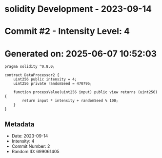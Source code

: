 ﻿# solidity Development - 2023-09-14
# Commit #2 - Intensity Level: 4
# Generated on: 2025-06-07 10:52:03
```solidity
pragma solidity ^0.8.0;

contract DataProcessor2 {
    uint256 public intensity = 4;
    uint256 private randomSeed = 470796;

    function processValue(uint256 input) public view returns (uint256) {
        return input * intensity + randomSeed % 100;
    }
}
```
## Metadata
- Date: 2023-09-14
- Intensity: 4
- Commit Number: 2
- Random ID: 699061405
